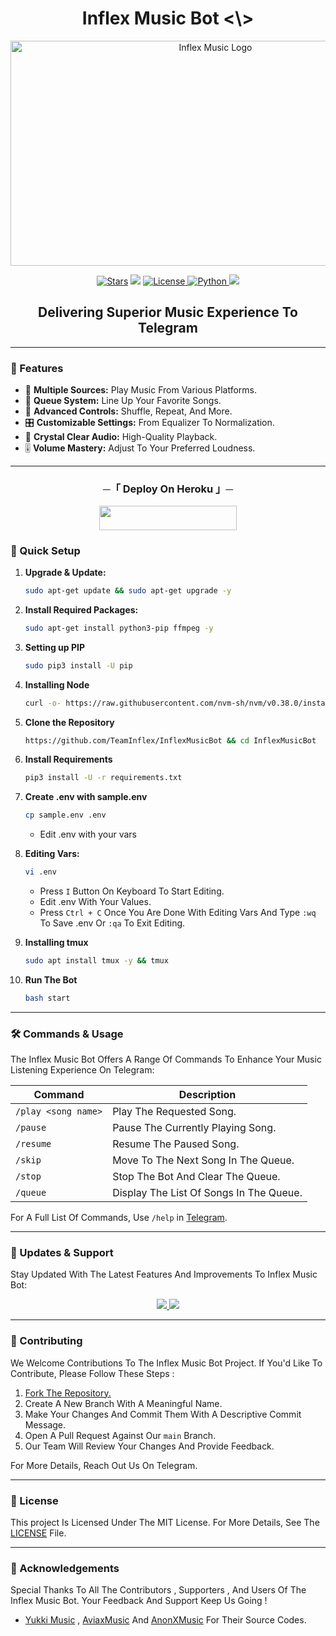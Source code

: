 <h1 align="center"> Inflex Music Bot <\> </h1>

<p align="center">
  <img src="https://graph.org/file/9d75bfb77e17b80b3da5b.png" alt="Inflex Music Logo" width="640" height="360">
</p>

<p align="center">
<a href="https://github.com/TeamInflex/InflexMusicBot/stargazers"><img src="https://img.shields.io/github/stars/TeamInflex/InflexMusicBot?color=black&logo=github&logoColor=black&style=for-the-badge" alt="Stars" /></a>
<a href="https://github.com/TeamInflex/InflexMusicBot/network/members"> <img src="https://img.shields.io/github/forks/TeamInflex/InflexMusicBot?color=black&logo=github&logoColor=black&style=for-the-badge" /></a>
<a href="https://github.com/TeamInflex/InflexMusicBot/blob/master/LICENSE"> <img src="https://img.shields.io/badge/License-MIT-blueviolet?style=for-the-badge" alt="License" /> </a>
<a href="https://www.python.org/"> <img src="https://img.shields.io/badge/Written%20in-Python-orange?style=for-the-badge&logo=python" alt="Python" /> </a>
<a href="https://github.com/TeamInflex/InflexMusicBot/commits/TeamInflex"> <img src="https://img.shields.io/github/last-commit/TeamInflex/InflexMusicBot?color=blue&logo=github&logoColor=green&style=for-the-badge" /></a>
</p>


<h2 align="center">Delivering Superior Music Experience To Telegram</h2>

---

### 🌟 Features

- 🎵 **Multiple Sources:** Play Music From Various Platforms.
- 📃 **Queue System:** Line Up Your Favorite Songs.
- 🔀 **Advanced Controls:** Shuffle, Repeat, And More.
- 🎛 **Customizable Settings:** From Equalizer To Normalization.
- 📢 **Crystal Clear Audio:** High-Quality Playback.
- 🎚 **Volume Mastery:** Adjust To Your Preferred Loudness.

---


<h3 align="center">
      ─「 Deploy On Heroku 」─
</h3>

<p align="center"><a href="https://dashboard.heroku.com/new?template=https://github.com/TeamInflex/InflexMusicBot"> <img src="https://img.shields.io/badge/Deploy%20On%20Heroku-black?style=for-the-badge&logo=heroku" width="220" height="38.45"/></a></p>


### 🔧 Quick Setup

1. **Upgrade & Update:**
   ```bash
   sudo apt-get update && sudo apt-get upgrade -y
   ```

2. **Install Required Packages:**
   ```bash
   sudo apt-get install python3-pip ffmpeg -y
   ```
3. **Setting up PIP**
   ```bash
   sudo pip3 install -U pip
   ```
4. **Installing Node**
   ```bash
   curl -o- https://raw.githubusercontent.com/nvm-sh/nvm/v0.38.0/install.sh | bash && source ~/.bashrc && nvm install v18
   ```
5. **Clone the Repository**
   ```bash
   https://github.com/TeamInflex/InflexMusicBot && cd InflexMusicBot
   ```
6. **Install Requirements**
   ```bash
   pip3 install -U -r requirements.txt
   ```
7. **Create .env  with sample.env**
   ```bash
   cp sample.env .env
   ```
   - Edit .env with your vars
8. **Editing Vars:**
   ```bash
   vi .env
   ```
   - Press `I` Button On Keyboard To Start Editing.
   - Edit .env With Your Values.
   - Press `Ctrl + C`  Once You Are Done With Editing Vars And Type `:wq` To Save .env Or `:qa` To Exit Editing.
10. **Installing tmux**
    ```bash
    sudo apt install tmux -y && tmux
    ```
11. **Run The Bot**
    ```bash
    bash start
    ```

---

### 🛠 Commands & Usage

The Inflex Music Bot Offers A Range Of Commands To Enhance Your Music Listening Experience On Telegram:

| Command                 | Description                                 |
|-------------------------|---------------------------------------------|
| `/play <song name>`     | Play The Requested Song.                    |
| `/pause`                | Pause The Currently Playing Song.           |
| `/resume`               | Resume The Paused Song.                     |
| `/skip`                 | Move To The Next Song In The Queue.         |
| `/stop`                 | Stop The Bot And Clear The Queue.           |
| `/queue`                | Display The List Of Songs In The Queue.     |

For A Full List Of Commands, Use `/help` in [Telegram](https://t.me/InflexMusicBot).

---

### 🔄 Updates & Support

Stay Updated With The Latest Features And Improvements To Inflex Music Bot:

<p align="center">
  <a href="https://telegram.me/InflexSupport">
    <img src="https://img.shields.io/badge/Join-Support%20Group-blue?style=for-the-badge&logo=telegram">
  </a>
  <a href="https://telegram.me/TeamInflex">
    <img src="https://img.shields.io/badge/Join-Update%20Channel-blue?style=for-the-badge&logo=telegram">
  </a>
</p>

---

### 🤝 Contributing

We Welcome Contributions To The Inflex Music Bot Project. If You'd Like To Contribute, Please Follow These Steps :

1. [Fork The Repository.](https://github.com/TeamInflex/InflexMusicBot/fork)
2. Create A New Branch With A Meaningful Name.
3. Make Your Changes And Commit Them With A Descriptive Commit Message.
4. Open A Pull Request Against Our `main` Branch.
5. Our Team Will Review Your Changes And Provide Feedback.

For More Details, Reach Out Us On Telegram.

---

### 📜 License

This project Is Licensed Under The MIT License. For More Details, See The [LICENSE](LICENSE) File.

---

### 🙏 Acknowledgements

Special Thanks To All The Contributors , Supporters , And Users Of The Inflex Music Bot. Your Feedback And Support Keep Us Going !
- [Yukki Music](https://github.com/TeamYukki/YukkiMusicBot) , [AviaxMusic](https://github.com/TeamAviax/AviaxMusic) And [AnonXMusic](https://github.com/AnonymousX1025/AnonXMusic) For Their Source Codes.
